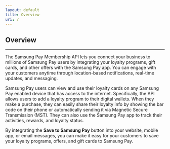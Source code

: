```yaml
---
layout: default
title: Overview
uri: /
---
```


## Overview
---
The Samsung Pay Membership API lets you connect your business to millions of Samsung Pay users by integrating your loyalty programs, gift cards, and other offers with the Samsung Pay app. You can engage with your customers anytime through location-based notifications, real-time updates, and messaging.

Samsung Pay users can view and use their loyalty cards on any Samsung Pay enabled device that has access to the internet. Specifically, the API allows users to add a loyalty program to their digital wallets. When they make a purchase, they can easily share their loyalty info by showing the bar code on their phone or automatically sending it via Magnetic Secure Transmission (MST). They can also use the Samsung Pay app to track their activities, rewards, and loyalty status.

By integrating the **Save to Samsung Pay** button into your website, mobile app, or email messages, you can make it easy for your customers to save your loyalty programs, offers, and gift cards to Samsung Pay.

<br>
